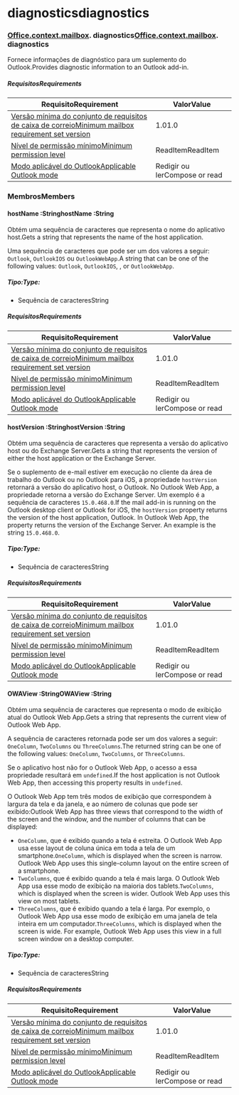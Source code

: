 
# <a name="diagnostics"></a><span data-ttu-id="886d6-101">diagnostics</span><span class="sxs-lookup"><span data-stu-id="886d6-101">diagnostics</span></span>

### <span data-ttu-id="886d6-p101">[Office](Office.md)[.context](Office.context.md)[.mailbox](Office.context.mailbox.md). diagnostics</span><span class="sxs-lookup"><span data-stu-id="886d6-p101">[Office](Office.md)[.context](Office.context.md)[.mailbox](Office.context.mailbox.md). diagnostics</span></span>

<span data-ttu-id="886d6-104">Fornece informações de diagnóstico para um suplemento do Outlook.</span><span class="sxs-lookup"><span data-stu-id="886d6-104">Provides diagnostic information to an Outlook add-in.</span></span>

##### <a name="requirements"></a><span data-ttu-id="886d6-105">Requisitos</span><span class="sxs-lookup"><span data-stu-id="886d6-105">Requirements</span></span>

|<span data-ttu-id="886d6-106">Requisito</span><span class="sxs-lookup"><span data-stu-id="886d6-106">Requirement</span></span>| <span data-ttu-id="886d6-107">Valor</span><span class="sxs-lookup"><span data-stu-id="886d6-107">Value</span></span>|
|---|---|
|[<span data-ttu-id="886d6-108">Versão mínima do conjunto de requisitos de caixa de correio</span><span class="sxs-lookup"><span data-stu-id="886d6-108">Minimum mailbox requirement set version</span></span>](/javascript/office/requirement-sets/outlook-api-requirement-sets)| <span data-ttu-id="886d6-109">1.0</span><span class="sxs-lookup"><span data-stu-id="886d6-109">1.0</span></span>|
|[<span data-ttu-id="886d6-110">Nível de permissão mínimo</span><span class="sxs-lookup"><span data-stu-id="886d6-110">Minimum permission level</span></span>](https://docs.microsoft.com/outlook/add-ins/understanding-outlook-add-in-permissions)| <span data-ttu-id="886d6-111">ReadItem</span><span class="sxs-lookup"><span data-stu-id="886d6-111">ReadItem</span></span>|
|[<span data-ttu-id="886d6-112">Modo aplicável do Outlook</span><span class="sxs-lookup"><span data-stu-id="886d6-112">Applicable Outlook mode</span></span>](https://docs.microsoft.com/outlook/add-ins/#extension-points)| <span data-ttu-id="886d6-113">Redigir ou ler</span><span class="sxs-lookup"><span data-stu-id="886d6-113">Compose or read</span></span>|

### <a name="members"></a><span data-ttu-id="886d6-114">Membros</span><span class="sxs-lookup"><span data-stu-id="886d6-114">Members</span></span>

####  <a name="hostname-string"></a><span data-ttu-id="886d6-115">hostName :String</span><span class="sxs-lookup"><span data-stu-id="886d6-115">hostName :String</span></span>

<span data-ttu-id="886d6-116">Obtém uma sequência de caracteres que representa o nome do aplicativo host.</span><span class="sxs-lookup"><span data-stu-id="886d6-116">Gets a string that represents the name of the host application.</span></span>

<span data-ttu-id="886d6-117">Uma sequência de caracteres que pode ser um dos valores a seguir: `Outlook`, `OutlookIOS` ou `OutlookWebApp`.</span><span class="sxs-lookup"><span data-stu-id="886d6-117">A string that can be one of the following values: `Outlook`, `OutlookIOS`, , or `OutlookWebApp`.</span></span>

##### <a name="type"></a><span data-ttu-id="886d6-118">Tipo:</span><span class="sxs-lookup"><span data-stu-id="886d6-118">Type:</span></span>

*   <span data-ttu-id="886d6-119">Sequência de caracteres</span><span class="sxs-lookup"><span data-stu-id="886d6-119">String</span></span>

##### <a name="requirements"></a><span data-ttu-id="886d6-120">Requisitos</span><span class="sxs-lookup"><span data-stu-id="886d6-120">Requirements</span></span>

|<span data-ttu-id="886d6-121">Requisito</span><span class="sxs-lookup"><span data-stu-id="886d6-121">Requirement</span></span>| <span data-ttu-id="886d6-122">Valor</span><span class="sxs-lookup"><span data-stu-id="886d6-122">Value</span></span>|
|---|---|
|[<span data-ttu-id="886d6-123">Versão mínima do conjunto de requisitos de caixa de correio</span><span class="sxs-lookup"><span data-stu-id="886d6-123">Minimum mailbox requirement set version</span></span>](/javascript/office/requirement-sets/outlook-api-requirement-sets)| <span data-ttu-id="886d6-124">1.0</span><span class="sxs-lookup"><span data-stu-id="886d6-124">1.0</span></span>|
|[<span data-ttu-id="886d6-125">Nível de permissão mínimo</span><span class="sxs-lookup"><span data-stu-id="886d6-125">Minimum permission level</span></span>](https://docs.microsoft.com/outlook/add-ins/understanding-outlook-add-in-permissions)| <span data-ttu-id="886d6-126">ReadItem</span><span class="sxs-lookup"><span data-stu-id="886d6-126">ReadItem</span></span>|
|[<span data-ttu-id="886d6-127">Modo aplicável do Outlook</span><span class="sxs-lookup"><span data-stu-id="886d6-127">Applicable Outlook mode</span></span>](https://docs.microsoft.com/outlook/add-ins/#extension-points)| <span data-ttu-id="886d6-128">Redigir ou ler</span><span class="sxs-lookup"><span data-stu-id="886d6-128">Compose or read</span></span>|

####  <a name="hostversion-string"></a><span data-ttu-id="886d6-129">hostVersion :String</span><span class="sxs-lookup"><span data-stu-id="886d6-129">hostVersion :String</span></span>

<span data-ttu-id="886d6-130">Obtém uma sequência de caracteres que representa a versão do aplicativo host ou do Exchange Server.</span><span class="sxs-lookup"><span data-stu-id="886d6-130">Gets a string that represents the version of either the host application or the Exchange Server.</span></span>

<span data-ttu-id="886d6-p102">Se o suplemento de e-mail estiver em execução no cliente da área de trabalho do Outlook ou no Outlook para iOS, a propriedade `hostVersion` retornará a versão do aplicativo host, o Outlook. No Outlook Web App, a propriedade retorna a versão do Exchange Server. Um exemplo é a sequência de caracteres `15.0.468.0`.</span><span class="sxs-lookup"><span data-stu-id="886d6-p102">If the mail add-in is running on the Outlook desktop client or Outlook for iOS, the `hostVersion` property returns the version of the host application, Outlook. In Outlook Web App, the property returns the version of the Exchange Server. An example is the string `15.0.468.0`.</span></span>

##### <a name="type"></a><span data-ttu-id="886d6-134">Tipo:</span><span class="sxs-lookup"><span data-stu-id="886d6-134">Type:</span></span>

*   <span data-ttu-id="886d6-135">Sequência de caracteres</span><span class="sxs-lookup"><span data-stu-id="886d6-135">String</span></span>

##### <a name="requirements"></a><span data-ttu-id="886d6-136">Requisitos</span><span class="sxs-lookup"><span data-stu-id="886d6-136">Requirements</span></span>

|<span data-ttu-id="886d6-137">Requisito</span><span class="sxs-lookup"><span data-stu-id="886d6-137">Requirement</span></span>| <span data-ttu-id="886d6-138">Valor</span><span class="sxs-lookup"><span data-stu-id="886d6-138">Value</span></span>|
|---|---|
|[<span data-ttu-id="886d6-139">Versão mínima do conjunto de requisitos de caixa de correio</span><span class="sxs-lookup"><span data-stu-id="886d6-139">Minimum mailbox requirement set version</span></span>](/javascript/office/requirement-sets/outlook-api-requirement-sets)| <span data-ttu-id="886d6-140">1.0</span><span class="sxs-lookup"><span data-stu-id="886d6-140">1.0</span></span>|
|[<span data-ttu-id="886d6-141">Nível de permissão mínimo</span><span class="sxs-lookup"><span data-stu-id="886d6-141">Minimum permission level</span></span>](https://docs.microsoft.com/outlook/add-ins/understanding-outlook-add-in-permissions)| <span data-ttu-id="886d6-142">ReadItem</span><span class="sxs-lookup"><span data-stu-id="886d6-142">ReadItem</span></span>|
|[<span data-ttu-id="886d6-143">Modo aplicável do Outlook</span><span class="sxs-lookup"><span data-stu-id="886d6-143">Applicable Outlook mode</span></span>](https://docs.microsoft.com/outlook/add-ins/#extension-points)| <span data-ttu-id="886d6-144">Redigir ou ler</span><span class="sxs-lookup"><span data-stu-id="886d6-144">Compose or read</span></span>|

####  <a name="owaview-string"></a><span data-ttu-id="886d6-145">OWAView :String</span><span class="sxs-lookup"><span data-stu-id="886d6-145">OWAView :String</span></span>

<span data-ttu-id="886d6-146">Obtém uma sequência de caracteres que representa o modo de exibição atual do Outlook Web App.</span><span class="sxs-lookup"><span data-stu-id="886d6-146">Gets a string that represents the current view of Outlook Web App.</span></span>

<span data-ttu-id="886d6-147">A sequência de caracteres retornada pode ser um dos valores a seguir: `OneColumn`, `TwoColumns` ou `ThreeColumns`.</span><span class="sxs-lookup"><span data-stu-id="886d6-147">The returned string can be one of the following values: `OneColumn`, `TwoColumns`, or `ThreeColumns`.</span></span>

<span data-ttu-id="886d6-148">Se o aplicativo host não for o Outlook Web App, o acesso a essa propriedade resultará em `undefined`.</span><span class="sxs-lookup"><span data-stu-id="886d6-148">If the host application is not Outlook Web App, then accessing this property results in `undefined`.</span></span>

<span data-ttu-id="886d6-149">O Outlook Web App tem três modos de exibição que correspondem à largura da tela e da janela, e ao número de colunas que pode ser exibido:</span><span class="sxs-lookup"><span data-stu-id="886d6-149">Outlook Web App has three views that correspond to the width of the screen and the window, and the number of columns that can be displayed:</span></span>

*   <span data-ttu-id="886d6-p103">`OneColumn`, que é exibido quando a tela é estreita. O Outlook Web App usa esse layout de coluna única em toda a tela de um smartphone.</span><span class="sxs-lookup"><span data-stu-id="886d6-p103">`OneColumn`, which is displayed when the screen is narrow. Outlook Web App uses this single-column layout on the entire screen of a smartphone.</span></span>
*   <span data-ttu-id="886d6-p104">`TwoColumns`, que é exibido quando a tela é mais larga. O Outlook Web App usa esse modo de exibição na maioria dos tablets.</span><span class="sxs-lookup"><span data-stu-id="886d6-p104">`TwoColumns`, which is displayed when the screen is wider. Outlook Web App uses this view on most tablets.</span></span>
*   <span data-ttu-id="886d6-p105">`ThreeColumns`, que é exibido quando a tela é larga. Por exemplo, o Outlook Web App usa esse modo de exibição em uma janela de tela inteira em um computador.</span><span class="sxs-lookup"><span data-stu-id="886d6-p105">`ThreeColumns`, which is displayed when the screen is wide. For example, Outlook Web App uses this view in a full screen window on a desktop computer.</span></span>

##### <a name="type"></a><span data-ttu-id="886d6-156">Tipo:</span><span class="sxs-lookup"><span data-stu-id="886d6-156">Type:</span></span>

*   <span data-ttu-id="886d6-157">Sequência de caracteres</span><span class="sxs-lookup"><span data-stu-id="886d6-157">String</span></span>

##### <a name="requirements"></a><span data-ttu-id="886d6-158">Requisitos</span><span class="sxs-lookup"><span data-stu-id="886d6-158">Requirements</span></span>

|<span data-ttu-id="886d6-159">Requisito</span><span class="sxs-lookup"><span data-stu-id="886d6-159">Requirement</span></span>| <span data-ttu-id="886d6-160">Valor</span><span class="sxs-lookup"><span data-stu-id="886d6-160">Value</span></span>|
|---|---|
|[<span data-ttu-id="886d6-161">Versão mínima do conjunto de requisitos de caixa de correio</span><span class="sxs-lookup"><span data-stu-id="886d6-161">Minimum mailbox requirement set version</span></span>](/javascript/office/requirement-sets/outlook-api-requirement-sets)| <span data-ttu-id="886d6-162">1.0</span><span class="sxs-lookup"><span data-stu-id="886d6-162">1.0</span></span>|
|[<span data-ttu-id="886d6-163">Nível de permissão mínimo</span><span class="sxs-lookup"><span data-stu-id="886d6-163">Minimum permission level</span></span>](https://docs.microsoft.com/outlook/add-ins/understanding-outlook-add-in-permissions)| <span data-ttu-id="886d6-164">ReadItem</span><span class="sxs-lookup"><span data-stu-id="886d6-164">ReadItem</span></span>|
|[<span data-ttu-id="886d6-165">Modo aplicável do Outlook</span><span class="sxs-lookup"><span data-stu-id="886d6-165">Applicable Outlook mode</span></span>](https://docs.microsoft.com/outlook/add-ins/#extension-points)| <span data-ttu-id="886d6-166">Redigir ou ler</span><span class="sxs-lookup"><span data-stu-id="886d6-166">Compose or read</span></span>|
